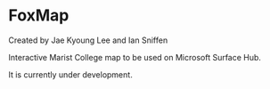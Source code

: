 # FoxMap

Created by Jae Kyoung Lee and Ian Sniffen

Interactive Marist College map to be used on Microsoft Surface Hub. 

It is currently under development.